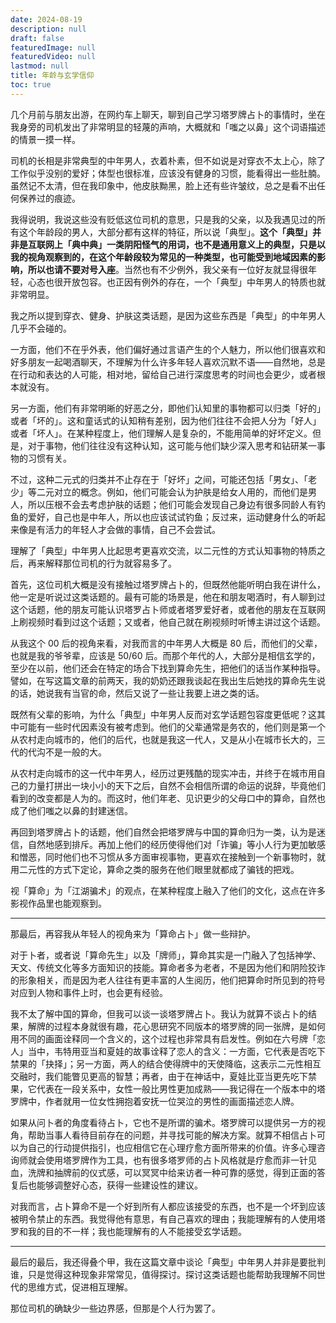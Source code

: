 ```yaml
---
date: 2024-08-19
description: null
draft: false
featuredImage: null
featuredVideo: null
lastmod: null
title: 年龄与玄学信仰
toc: true
---
```






几个月前与朋友出游，在网约车上聊天，聊到自己学习塔罗牌占卜的事情时，坐在我身旁的司机发出了非常明显的轻蔑的声响，大概就和「嗤之以鼻」这个词语描述的情景一摸一样。

司机的长相是非常典型的中年男人，衣着朴素，但不如说是对穿衣不太上心，除了工作似乎没别的爱好；体型也很标准，应该没有健身的习惯，能看得出一些肚腩。虽然记不太清，但在我印象中，他皮肤黝黑，脸上还有些许皱纹，总之是看不出任何保养过的痕迹。

我得说明，我说这些没有贬低这位司机的意思，只是我的父亲，以及我遇见过的所有这个年龄段的男人，大部分都有这样的特征，所以说「典型」。**这个「典型」并非是互联网上「典中典」一类阴阳怪气的用词，也不是通用意义上的典型，只是以我的视角观察到的，在这个年龄段较为常见的一种类型，也可能受到地域因素的影响，所以也请不要对号入座**。当然也有不少例外，我父亲有一位好友就显得很年轻，心态也很开放包容。也正因有例外的存在，一个「典型」中年男人的特质也就非常明显。

我之所以提到穿衣、健身、护肤这类话题，是因为这些东西是「典型」的中年男人几乎不会碰的。

一方面，他们不在乎外表，他们偏好通过言语产生的个人魅力，所以他们很喜欢和好多朋友一起喝酒聊天，不理解为什么许多年轻人喜欢沉默不语——自然地，总是在行动和表达的人可能，相对地，留给自己进行深度思考的时间也会更少，或者根本就没有。

另一方面，他们有非常明晰的好恶之分，即他们认知里的事物都可以归类「好的」或者「坏的」。这和童话式的认知稍有差别，因为他们往往不会把人分为「好人」或者「坏人」。在某种程度上，他们理解人是复杂的，不能用简单的好坏定义。但是，对于事物，他们往往没有这种认知，这可能与他们缺少深入思考和钻研某一事物的习惯有关。

不过，这种二元式的归类并不止存在于「好坏」之间，可能还包括「男女」、「老少」等二元对立的概念。例如，他们可能会认为护肤是给女人用的，而他们是男人，所以压根不会去考虑护肤的话题；他们可能会发现自己身边有很多同龄人有钓鱼的爱好，自己也是中年人，所以也应该试试钓鱼；反过来，运动健身什么的听起来像是有活力的年轻人才会做的事情，自己不会尝试。

理解了「典型」中年男人比起思考更喜欢交流，以二元性的方式认知事物的特质之后，再来解释那位司机的行为就容易多了。

首先，这位司机大概是没有接触过塔罗牌占卜的，但既然他能听明白我在讲什么，他一定是听说过这类话题的。最有可能的场景是，他在和朋友喝酒时，有人聊到过这个话题，他的朋友可能认识塔罗占卜师或者塔罗爱好者，或者他的朋友在互联网上刷视频时看到过这个话题；又或者，他自己就在刷视频时听博主讲过这个话题。

从我这个 00 后的视角来看，对我而言的中年男人大概是 80 后，而他们的父辈，也就是我的爷爷辈，应该是 50/60 后。而那个年代的人，大部分是相信玄学的，至少在以前，他们还会在特定的场合下找到算命先生，把他们的话当作某种指导。譬如，在写这篇文章的前两天，我的奶奶还跟我谈起在我出生后她找的算命先生说的话，她说我有当官的命，然后又说了一些让我要上进之类的话。

既然有父辈的影响，为什么「典型」中年男人反而对玄学话题包容度更低呢？这其中可能有一些时代因素没有被考虑到。他们的父辈通常是务农的，他们则是第一个从农村走向城市的，他们的后代，也就是我这一代人，又是从小在城市长大的，三代的代沟不是一般的大。

从农村走向城市的这一代中年男人，经历过更残酷的现实冲击，并终于在城市用自己的力量打拼出一块小小的天下之后，自然不会相信所谓的命运的说辞，毕竟他们看到的改变都是人为的。而这时，他们年老、见识更少的父母口中的算命，自然也成了他们嗤之以鼻的封建迷信。

再回到塔罗牌占卜的话题，他们自然会把塔罗牌与中国的算命归为一类，认为是迷信，自然地感到排斥。再加上他们的经历使得他们对「诈骗」等小人行为更加敏感和憎恶，同时他们也不习惯从多方面审视事物，更喜欢在接触到一个新事物时，就用二元性的方式下定论，算命之类的服务在他们眼里就都成了骗钱的把戏。

视「算命」为「江湖骗术」的观点，在某种程度上融入了他们的文化，这点在许多影视作品里也能观察到。

---

那最后，再容我从年轻人的视角来为「算命占卜」做一些辩护。

对于卜者，或者说「算命先生」以及「牌师」，算命其实是一门融入了包括神学、天文、传统文化等多方面知识的技能。算命者多为老者，不是因为他们和阴险狡诈的形象相关，而是因为老人往往有更丰富的人生阅历，他们把算命时所见到的符号对应到人物和事件上时，也会更有经验。

我不太了解中国的算命，但我可以谈一谈塔罗牌占卜。我认为就算不谈占卜的结果，解牌的过程本身就很有趣，花心思研究不同版本的塔罗牌的同一张牌，是如何用不同的画面诠释同一个含义的，这个过程也非常具有启发性。例如在六号牌「恋人」当中，韦特用亚当和夏娃的故事诠释了恋人的含义：一方面，它代表是否吃下禁果的「抉择」；另一方面，两人的结合使得牌中的天使降临，这表示二元性相互交融时，我们能瞥见更高的智慧；再者，由于在神话中，夏娃比亚当更先吃下禁果，它代表在一段关系中，女性一般比男性更加成熟——我记得在一个版本中的塔罗牌中，作者就用一位女性拥抱着安抚一位哭泣的男性的画面描述恋人牌。

如果从问卜者的角度看待占卜，它也不是所谓的骗术。塔罗牌可以提供另一方的视角，帮助当事人看待目前存在的问题，并寻找可能的解决方案。就算不相信占卜可以为自己的行动提供指引，也应相信它在心理疗愈方面所带来的价值。许多心理咨询师就会使用塔罗牌作为工具，也有很多塔罗师的占卜风格就是疗愈而非一针见血，洗牌和抽牌前的仪式感，可以冥冥中给来访者一种可靠的感觉，得到正面的答复后也能够调整好心态，获得一些建设性的建议。

对我而言，占卜算命不是一个好到所有人都应该接受的东西，也不是一个坏到应该被明令禁止的东西。我觉得他有意思，有自己喜欢的理由；我能理解有的人使用塔罗和我的目的不一样；我也能理解有的人不能接受玄学话题。

---

最后的最后，我还得叠个甲，我在这篇文章中谈论「典型」中年男人并非是要批判谁，只是觉得这种现象非常常见，值得探讨。探讨这类话题也能帮助我理解不同世代的思维方式，促进相互理解。

那位司机的确缺少一些边界感，但那是个人行为罢了。

